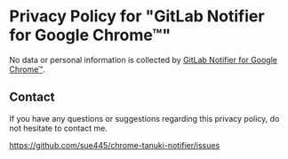 # Privacy Policy for "GitLab Notifier for Google Chrome™"

No data or personal information is collected by [GitLab Notifier for Google Chrome™](https://chrome.google.com/webstore/detail/gitlab-notifier-for-googl/eageapgbnjicdjjihgclpclilenjbobi).

## Contact
If you have any questions or suggestions regarding this privacy policy, do not hesitate to contact me.

https://github.com/sue445/chrome-tanuki-notifier/issues
